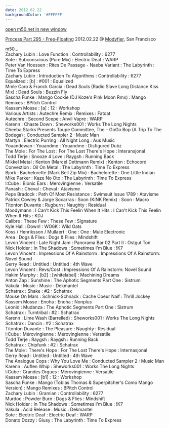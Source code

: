```yaml
---
date: 2012.02.22
backgroundColor: '#FFFFFF'
---
```


[open m50.net in new window  
](http://m50.net/)  

[Process Part 295 - Free-Floating](http://modyfier.wordpress.com/2012/02/22/m50-process-part-295-free-floating/) 2012.02.22 @ [Modyfier](http://modyfier.wordpress.com/), San Francisco  

m50...  
Zachary Lubin : Love Function : Controllability : 6277  
Sote : Subconscious (Pure Mix) : Electric Deaf : WARP  
Peter Van Hoessen : Rites De Passage - Naeba Variant : The Labyrinth : Time To Express  
Zachary Lubin : Introduction To Algorithms : Controllability : 6277  
Equalized : \[b\] : #001 : Equalized  
Mmle Caro & Franck Garcia : Dead Souls (Radio Slave Long Distance Kiss Mix) : Dead Souls : Buzzin Fly  
Sascha Funke : Mango Cookie (DJ Koze's Pink Moon Rmx) : Mango Remixes : BPitch Control  
Kassem Mosse : \[a\] : 12 : Workshop  
Various Artists : Autechre Remix : Remixes : Fatcat  
Autechre : Second Scepe : Anvil Vapre : WARP  
Karenn : Chaste Down : Sheworks001 : Works The Long Nights  
Cheeba Starks Presents Toupe Committee, The – GoGo Bop (A Trip To The Bodega) : Conducted Sampler 2 : Music Man  
Martyn : Electric Purring : All Night Long : Aus Music  
Youandewan : Youandme : Youandme : Disfigured Dubz  
The Mole : For The Lost : For The Lost There's Hope : Interansjonal  
Todd Terje : Snooze 4 Love : Raygsh : Running Back  
Mikkel Metal : Kenton (Marcel Dettmann Remix) : Kenton : Echocord  
Convextion : Oil On Metal : The Labyrinth : Time To Express  
Bjork : Bachelorette (Mark Bell Zip Mix) : Bachelorette : One Little Indian  
Mike Parker : Kaze No Oto : The Labyrinth : Time To Express  
I:Cube : Bionic Ears : Merovingienne : Versatile  
Panash : Cheval : Cheval : Atavisme  
Pepe Bradock : Path Of Most Resistance : Swimsuit Issue 1789 : Atavisme  
Patrick Cowley & Jorge Socarras : Soon (KiNK Remix) : Soon : Macro  
Titonton Duvante : Rugburn : Naughty : Residual  
Moodymann : I Can't Kick This Feelin When It Hits : I Can't Kick This Feelin When It Hits : KDJ  
Calibre : These Few : These Few : Signature  
Kyle Hall : Down! : WO6K : Wild Oats  
Koss / Henriksson / Mullaert : One : One : Mule Electronic  
Area : Dogs & Flies : Dogs & Flies : Mindshift  
Levon Vincent : Late Night Jam : Panorama Bar 02 Part II : Ostgut Ton  
Nick Holder : In The Shadows : Sometimes I'm Blue : !K7  
Levon Vincent : Impressions Of A Rainstorm : Impressions Of A Rainstorm: Novel Sound  
Gerry Read : Untitled : Untitled : 4th Wave  
Levon Vincent : Revs/Cost : Impressions Of A Rainstorm: Novel Sound  
Hakim Murphy : \[b2\] : \[whitelabel\] : Machining Dreams  
Anton Zap : Sunshine : The Aphotic Segments Part One : Sistrum  
Vakula : Music : Music : Dekmantel  
Schatrax : Shake : #2 : Schatrax  
Mouse On Mars : Schnick-Schnack : Cache Coeur Naif : Thrill Jockey  
Kassem Mosse : Enoha : Enoha : Nonplus  
Leonid : Mudanza : The Aphotic Segments Part One : Sistrum  
Schatrax : Turntribal : #2 : Schatrax  
Karenn : Lime Wash (Barrelled) : Sheworks001 : Works The Long Nights  
Schatrax : Dancin : #2 : Schatrax  
Titonton Duvante : The Pleasure : Naughty : Residual  
I:Cube : Mérovingienne : Mérovingienne : Versatile  
Todd Terje : Raygsh : Raygsh : Running Back  
Schatrax : Chipfunk : #2 : Schatrax  
The Mole : There's Hope : For The Lost There's Hope : Internasjonal  
Gerry Read : Untitled : Untitled : 4th Wave  
The Analogue Cops : Why You Love Me : Conducted Sampler 2 : Music Man  
Karenn : Auflen Whip : Sheworks001 : Works The Long Nights  
I:Cube : Grandes Orgues : Mérovingienne : Versatile  
Kassem Mosse : \[b1\] : 12 : Workshop  
Sascha Funke : Mango (Tobias Thomas & Superpitcher's Como Mango Version) : Mango Remixes : BPitch Control  
Zachary Lubin : Gramian : Controllability : 6277  
Murdoc : Powder Burn : Dogs & Flies : Mindshift  
Nick Holder : In The Shadows : Sometimes I'm Blue : !K7  
Vakula : Acid Release : Music : Dekmantel  
Sote : Electric Deaf : Electric Deaf : WARP  
Donato Dozzy : Giusy : The Labyrinth : Time To Express